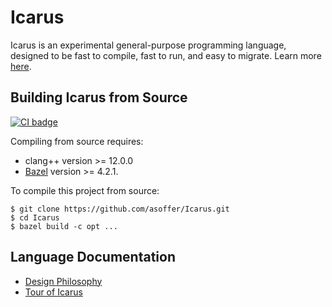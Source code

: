 # Icarus

Icarus is an experimental general-purpose programming language, designed to be
fast to compile, fast to run, and easy to migrate. Learn more [here](https://asoffer.github.io/Icarus).

## Building Icarus from Source

[![CI badge](https://github.com/asoffer/Icarus/workflows/CI/badge.svg)](https://github.com/asoffer/Icarus/actions?query=workflow%3ACI)

Compiling from source requires:

* clang++ version >= 12.0.0
* [Bazel](http://bazel.build) version >= 4.2.1.

To compile this project from source:

```
$ git clone https://github.com/asoffer/Icarus.git
$ cd Icarus
$ bazel build -c opt ...
```

## Language Documentation

 * [Design Philosophy](https://asoffer.github.io/Icarus)
 * [Tour of Icarus](https://asoffer.github.io/Icarus/tour)
